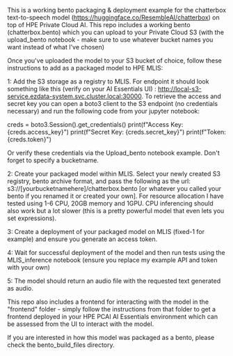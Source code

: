 This is a working bento packaging & deployment example for the chatterbox text-to-speech model (https://huggingface.co/ResembleAI/chatterbox) on top of HPE Private Cloud AI. This repo includes a working bento (chatterbox.bento) which you can upload to your Private Cloud S3 (with the upload_bento notebook - make sure to use whatever bucket names you want instead of what I've chosen)

Once you've uploaded the model to your S3 bucket of choice, follow these instructions to add as a packaged model to HPE MLIS: 

1: Add the S3 storage as a registry to MLIS. For endpoint it should look something like this (verify on your AI Essentials UI) : http://local-s3-service.ezdata-system.svc.cluster.local:30000. To retrieve the access and secret key you can open a boto3 client to the S3 endpoint (no credentials necessary) and run the following code from your jupyter notebook: 

creds = boto3.Session().get_credentials()
print(f"Access Key: {creds.access_key}")
print(f"Secret Key: {creds.secret_key}")
print(f"Token: {creds.token}")

Or verify these credentials via the Upload_bento notebook example. Don't forget to specify a bucketname. 

2: Create your packaged model within MLIS. Select your newly created S3 registry, bento archive format, and pass the following as the url: s3://[yourbucketnamehere]/chatterbox.bento [or whatever you called your bento if you renamed it or created your own]. For resource allocation I have tested using 1-6 CPU, 20GB memory and 1GPU. CPU inferencing should also work but a lot slower (this is a pretty powerful model that even lets you set expressions).

3: Create a deployment of your packaged model on MLIS (fixed-1 for example) and ensure you generate an access token. 

4: Wait for successful deployment of the model and then run tests using the MLIS_inference notebook (ensure you replace my example API and token with your own)

5: The model should return an audio file with the requested text generated as audio. 

This repo also includes a frontend for interacting with the model in the "frontend" folder - simply follow the instructions from that folder to get a frontend deployed in your HPE PCAI AI Essentials environment which can be assessed from the UI to interact with the model.

If you are interested in how this model was packaged as a bento, please check the bento_build_files directory.
